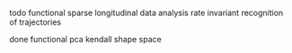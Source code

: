todo
functional sparse longitudinal data analysis
rate invariant recognition of trajectories

done
functional pca kendall shape space
